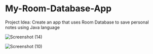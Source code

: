 # My-Room-Database-App

Project Idea: Create an app that uses Room Database to save personal notes using Java language

![Screenshot (14)](https://user-images.githubusercontent.com/36539383/204591779-766f9ed0-02e2-46f2-8f9a-e35e59fcb24c.png)

![Screenshot (10)](https://user-images.githubusercontent.com/36539383/204595628-6d5bb5b8-9d62-443a-9a39-f073784471ff.png)

